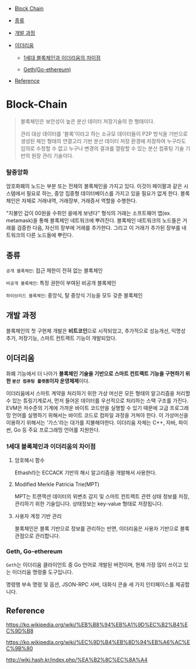   - [Block Chain](#block-chain)

   * [종류](#종류)

   * [개발 과정](#개발-과정)

   * [이더리움](#이더리움)

      - [1세대 블록체인과 이더리움의 차이점](#1세대-블록체인과-이더리움의-차이점)

      - [Geth(Go-ethereum)](#geth-go-ethereum)

   * [Reference](#reference)


# Block-Chain

> 블록체인은 보안성이 높은 분산 데이터 저장기술의 한 형태이다.
>
> 관리 대상 데이터를 '블록'이라고 하는 소규모 데이터들이 P2P 방식을 기반으로 생성된 체인 형태의 연결고리 기반 분산 데이터 저장 환경에 저장하여 누구라도 임의로 수정할 수 없고 누구나 변경의 결과를 열람할 수 있는 분산 컴퓨팅 기술 기반의 원장 관리 기술이다.

### 탈중앙화

암호화폐의 노드는 부분 또는 전체의 블록체인을 가지고 있다. 이것이 페이팔과 같은 시스템에서 필요로 하는, 중앙 집중형 데이터베이스를 가지고 있을 필요가 없게 한다. 블록체인은 자체로 거래내역, 거래장부, 거래증서 역할을 수행한다. 

"지불인 갑이 00원을 수취인 을에게 보낸다" 형식의 거래는 소프트웨어 앱(ex. metamask)을 통해 블록체인 네트워크에 뿌려진다. 블록체인 네트워크의 노드들은 거래를 검증한 다음, 자신의 장부에 거래를 추가한다. 그리고 이 거래가 추가된 장부를 네트워크의 다른 노드들에 뿌린다.



## 종류

`공개 블록체인`: 접근 제한이 전혀 없는 블록체인

`비공개 블록체인`: 특정 권한이 부여된 비공개 블록체인

`하이브리드 블록체인`: 중앙식, 탈 중앙식 기능을 모두 갖춘 블록체인

## 개발 과정

블록체인의 첫 구현체 개발은 **비트코인**으로 시작되었고, 추가적으로 성능개선, 익명성 추가, 저장기능, 스마트 컨트랙트 기능이 개발되었다.



## 이더리움

화폐 기능에서 더 나아가 **블록체인 기술을 기반으로 스마트 컨트랙트 기능을 구현하기 위한 `분산 컴퓨팅 플랫폼`이자 운영체제**이다.

이더리움에서 스마트 계약을 처리하기 위한 가상 머신은 모든 형태의 알고리즘을 처리할 수 있는 튜링기계로서, 먼저 들어온 데이터를 우선적으로 처리하는 스택 구조를 가진다. EVM은 저수준의 기계에 가까운 바이트 코드만을 실행할 수 있기 때문에 고급 프로그래밍 언어를 실행하기 위해서는 바이트 코드로 컴파일 과정을 거쳐야 한다. 이 가상머신을 이용하기 위해서는 '가스'라는 대가를 지불해야한다. 이더리움 자체는 C++, 자바, 파이썬, Go 등 주요 프로그래밍 언어를 지원한다.

### 1세대 블록체인과 이더리움의 차이점

1. 암호해시 함수

   Ethash라는 ECCACK 기반의 해시 알고리즘을 개발해서 사용한다.

2. Modified Merkle Patricia Trie(MPT)

   MPT는 트랜잭션 데이터의 위변조 감지 및 스마트 컨트랙트 관련 상태 정보를 저장, 관리하기 위한 기술입니다. 상태정보는 key-value 형태로 저장됩니다.

3. 사용자 계정 기반 관리

   블록체인은 블록 기반으로 정보를 관리하는 반면, 이더리움은 사용자 기반으로 블록 관점으로 관리합니다.

### Geth, Go-ethereum

`Geth`는 이더리움 클라이언트 중 Go 언어로 개발된 버전이며, 현재 가장 많이 쓰이고 있는 이더리움 명령줄 도구입니다.

명령행 부속 명령 및 옵션, JSON-RPC 서버, 대화식 콘솔 세 가지 인터페이스를 제공합니다.



## Reference

https://ko.wikipedia.org/wiki/%EB%B8%94%EB%A1%9D%EC%B2%B4%EC%9D%B8

https://ko.wikipedia.org/wiki/%EC%9D%B4%EB%8D%94%EB%A6%AC%EC%9B%80

http://wiki.hash.kr/index.php/%EA%B2%8C%EC%8A%A4
